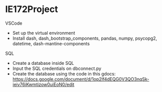 # IE172Project
VSCode
- Set up the virtual environment
- Install dash, dash_bootstrap_components, pandas, numpy, psycopg2, datetime, dash-mantine-components

SQL
- Create a database inside SQL
- Input the SQL credentials on dbconnect.py
- Create the database using the code in this gdocs: https://docs.google.com/document/d/1op2If4dEQG0V3QO3nqSk-ieiv76iKwmtizow0uiEoN0/edit
